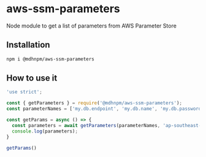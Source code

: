 # aws-ssm-parameters
Node module to get a list of parameters from AWS Parameter Store

## Installation

```bash
npm i @mdhnpm/aws-ssm-parameters
```

## How to use it

```javascript
'use strict';

const { getParameters } = require('@mdhnpm/aws-ssm-parameters');
const parameterNames = ['my.db.endpoint', 'my.db.name', 'my.db.password', 'my.db.username'];

const getParams = async () => {
  const parameters = await getParameters(parameterNames, 'ap-southeast-2');
  console.log(parameters);
}

getParams()
```